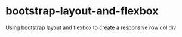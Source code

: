 # bootstrap-layout-and-flexbox
Using bootstrap layout and flexbox to create a responsive row col div
